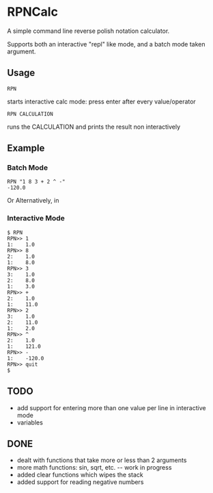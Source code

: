 # RPNCalc

A simple command line reverse polish notation calculator.

Supports both an interactive "repl" like mode, and a batch
mode taken argument.

## Usage

    RPN
starts interactive calc mode: press enter after every value/operator

    RPN CALCULATION
runs the CALCULATION and prints the result non interactively

## Example
### Batch Mode
    RPN "1 8 3 + 2 ^ -"
    -120.0

Or Alternatively, in

### Interactive Mode
    $ RPN
    RPN>> 1
    1:    1.0
    RPN>> 8
    2:    1.0
    1:    8.0
    RPN>> 3
    3:    1.0
    2:    8.0
    1:    3.0
    RPN>> +
    2:    1.0
    1:    11.0
    RPN>> 2
    3:    1.0
    2:    11.0
    1:    2.0
    RPN>> ^
    2:    1.0
    1:    121.0
    RPN>> -
    1:    -120.0
    RPN>> quit
    $ 

## TODO
 * add support for entering more than one value per line in interactive mode
 * variables

## DONE
 * dealt with functions that take more or less than 2 arguments
 * more math functions: sin, sqrt, etc. -- work in progress
 * added clear functions which wipes the stack
 * added support for reading negative numbers
